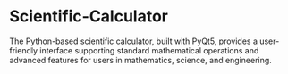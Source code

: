 # Scientific-Calculator
The Python-based scientific calculator, built with PyQt5, provides a user-friendly interface supporting standard mathematical operations and advanced features for users in mathematics, science, and engineering.
